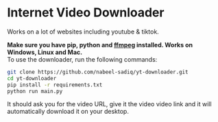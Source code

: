 # Internet Video Downloader
Works on a lot of websites including youtube & tiktok.

**Make sure you have pip, python and [ffmpeg](https://www.ffmpeg.org/) installed. Works on Windows, Linux and Mac.**<br>
To use the downloader, run the following commands:
```bash
git clone https://github.com/nabeel-sadiq/yt-downloader.git
cd yt-downloader
pip install -r requirements.txt
python run main.py
```
It should ask you for the video URL, give it the video video link and it will automatically download it on your desktop.
